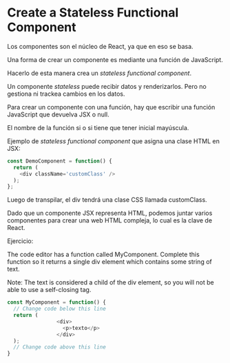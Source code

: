 # Create a Stateless Functional Component

Los componentes son el núcleo de React, ya que en eso se basa.

Una forma de crear un componente es mediante una función de JavaScript.

Hacerlo de esta manera crea un *stateless functional component*.

Un componente *stateless* puede recibir datos y renderizarlos. Pero no gestiona ni trackea cambios en los datos.

Para crear un componente con una función, hay que escribir una función JavaScript que devuelva JSX o null.

El nombre de la función si o si tiene que tener inicial mayúscula.

Ejemplo de *stateless functional component* que asigna una clase HTML en JSX:

```javascript
const DemoComponent = function() {
  return (
    <div className='customClass' />
  );
};
```

Luego de transpilar, el div tendrá una clase CSS llamada customClass.

Dado que un componente JSX representa HTML, podemos juntar varios componentes para crear una web HTML compleja, lo cual es la clave de React.

Ejercicio:

The code editor has a function called MyComponent. Complete this function so it returns a single div element which contains some string of text.

Note: The text is considered a child of the div element, so you will not be able to use a self-closing tag.

```js
const MyComponent = function() {
  // Change code below this line
  return (
                <div>
                  <p>texto</p>
                </div>
  );
  // Change code above this line
}
```
